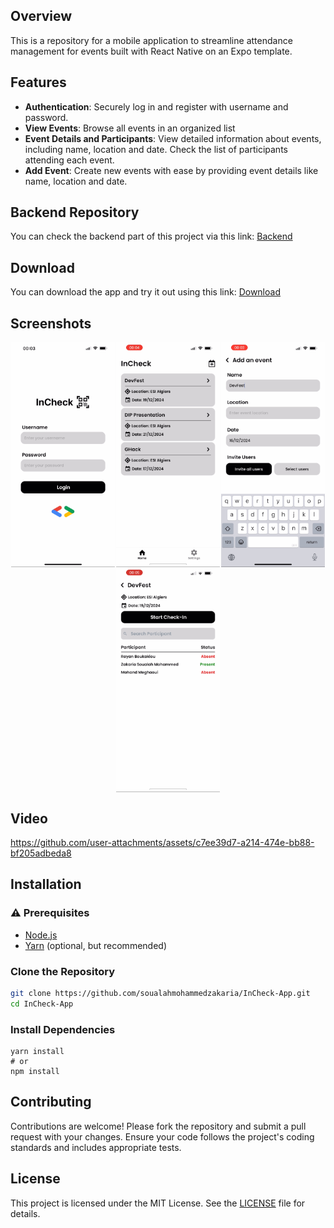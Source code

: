 ## Overview

This is a repository for a mobile application to streamline attendance management for events built with React Native on an Expo template.

## Features

- **Authentication**: Securely log in and register with username and password.
- **View Events**: Browse all events in an organized list
- **Event Details and Participants**: View detailed information about events, including name, location and date. Check the list of participants attending each event.
- **Add Event**: Create new events with ease by providing event details like name, location and date.

## Backend Repository

You can check the backend part of this project via this link: [Backend](https://github.com/BoukaRayan/InCheck-Backend)

## Download

You can download the app and try it out using this link: [Download](https://bit.ly/incheck-app)

## Screenshots

<div style="display: flex; flex-wrap: wrap; justify-content: space-around;">
  <img src="githubutils/auth.jpg" alt="Auth" width="33%"/>
  <img src="githubutils/home.jpg" alt="Home" width="33%"/>
  <img src="githubutils/add_event.jpg" alt="Add EVent" width="33%"/>
  <img src="githubutils/event_details.jpg" alt="Event Details" width="33%"/>
</div>

## Video

https://github.com/user-attachments/assets/c7ee39d7-a214-474e-bb88-bf205adbeda8

## Installation

### ⚠️ Prerequisites

- [Node.js](https://nodejs.org/)
- [Yarn](https://yarnpkg.com/) (optional, but recommended)

### Clone the Repository

```bash
git clone https://github.com/soualahmohammedzakaria/InCheck-App.git
cd InCheck-App
```

### Install Dependencies

```
yarn install
# or
npm install
```

## Contributing

Contributions are welcome! Please fork the repository and submit a pull request with your changes. Ensure your code follows the project's coding standards and includes appropriate tests.

## License

This project is licensed under the MIT License. See the [LICENSE](LICENSE) file for details.
